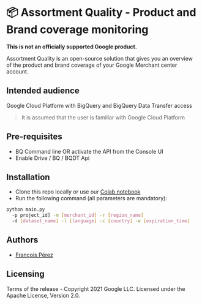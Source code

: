 # 📦 Assortment Quality - Product and Brand coverage monitoring

**This is not an officially supported Google product.**

Assortment Quality is an open-source solution that gives you an overview of the product and brand coverage of your
Google Merchant center account.

## Intended audience

Google Cloud Platform with BigQuery and BigQuery Data Transfer access

> It is assumed that the user is familiar with Google Cloud
> Platform

## Pre-requisites

- BQ Command line OR activate the API from the Console UI
- Enable Drive / BQ / BQDT Api

## Installation

- Clone this repo locally or use our
  [Colab notebook](https://colab.research.google.com/github/google/assortment-quality-for-google-shopping/blob/main/Colab%20-%20Setup%20Guide.ipynb)
- Run the following command  (all parameters are mandatory):
```bash
python main.py
  -p project_id] -m [merchant_id] -r [region_name]
  -d [dataset_name] -l [language] -c [country] -e [expiration_time]
```



## Authors

 - [François Pérez](mailto:fraperez@google.com)

## Licensing

Terms of the release - Copyright 2021 Google LLC. Licensed under the Apache
License, Version 2.0.